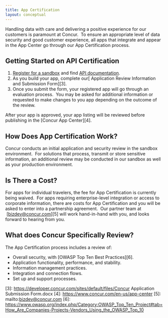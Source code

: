 ```yaml
---
title: App Certification 
layout: conceptual
---
```


Handling data with care and delivering a positive experience for our customers is paramount at Concur.  To ensure an appropriate level of data security and good customer experience, all apps that integrate and appear in the App Center go through our App Certification process.

## Getting Started on API Certification

1. [Register for a sandbox][1] and find [API documentation][2].
2. As you build your app, complete our[ Application Review Information and Submission Form][3].
3. Once you submit the form, your registered app will go through an evaluation process.  You may be asked for additional information or requested to make changes to you app depending on the outcome of the review.

After your app is approved, your app listing will be reviewed before publishing in the [Concur App Center][4]. 

## How Does App Certification Work?

Concur conducts an initial application and security review in the sandbox environment.  For solutions that process, transmit or store sensitive information, an additional review may be conducted in our sandbox as well as your production environment. 

## Is There a Cost?

For apps for individual travelers, the fee for App Certification is currently being waived.  For apps requiring enterprise-level integration or access to corporate information, there are costs for App Certification and you will be asked to enter into a partnership agreement.  Our partner team at  [bizdev@concur.com][5] will work hand-in-hand with you, and looks forward to hearing from you.

## What does Concur Specifically Review?

The App Certification process includes a review of:

* Overall security, with [OWASP Top Ten Best Practices][6].
* Application functionality, performance, and stability.
* Information management practices.
* Integration and connection flows.
* Set up and support processes.

[1]: https://developer.concur.com/register
[2]: https://developer.concur.com/docs-and-resources/documentation
[3]: https://developer.concur.com/sites/default/files/Concur Application Submission Form.docx
[4]: https://www.concur.com/en-us/app-center
[5]: mailto:bizdev@concur.com
[6]: https://www.owasp.org/index.php/Category:OWASP_Top_Ten_Project#tab=How_Are_Companies-Projects-Vendors_Using_the_OWASP_Top_10
